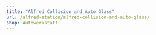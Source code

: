 ```yaml
---
title: "Alfred Collision and Auto Glass"
url: /alfred-station/alfred-collision-and-auto-glass/
shop: Autowerkstatt
---
```


